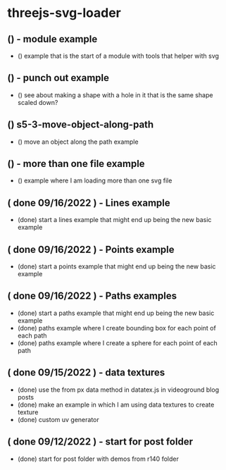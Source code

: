 # threejs-svg-loader

## () - module example
* () example that is the start of a module with tools that helper with svg

## () - punch out example
* () see about making a shape with a hole in it that is the same shape scaled down?

## () s5-3-move-object-along-path
* () move an object along the path example

## () - more than one file example
* () example where I am loading more than one svg file

## ( done 09/16/2022 ) - Lines example
* (done) start a lines example that might end up being the new basic example

## ( done 09/16/2022 ) - Points example
* (done) start a points example that might end up being the new basic example

## ( done 09/16/2022 ) - Paths examples
* (done) start a paths example that might end up being the new basic example
* (done) paths example where I create bounding box for each point of each path
* (done) paths example where I create a sphere for each point of each path

## ( done 09/15/2022 ) - data textures
* (done) use the from px data method in datatex.js in videoground blog posts
* (done) make an example in which I am using data textures to create texture 
* (done) custom  uv generator

## ( done 09/12/2022 ) - start for post folder
* (done) start for post folder with demos from r140 folder
